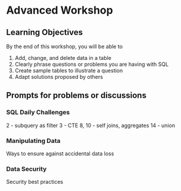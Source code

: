 # Advanced Workshop
## Learning Objectives
By the end of this workshop, you will be able to
1. Add, change, and delete data in a table
1. Clearly phrase questions or problems you are having with SQL
1. Create sample tables to illustrate a question
1. Adapt solutions proposed by others

## Prompts for problems or discussions
### SQL Daily Challenges
2 - subquery as filter
3 - CTE
8, 10 - self joins, aggregates
14 - union

### Manipulating Data
Ways to ensure against accidental data loss

### Data Security
Security best practices
